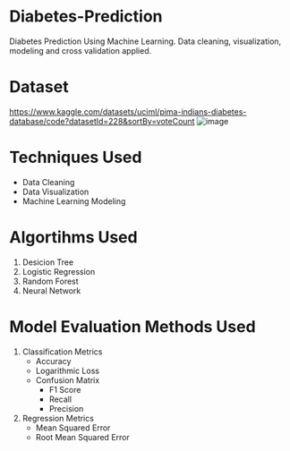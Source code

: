# Diabetes-Prediction
Diabetes Prediction Using Machine Learning. Data cleaning, visualization, modeling and cross validation applied.
# Dataset
https://www.kaggle.com/datasets/uciml/pima-indians-diabetes-database/code?datasetId=228&sortBy=voteCount
![image](https://github.com/user-attachments/assets/f60e500b-701a-4d2e-b0ab-a60dee363560)

# Techniques Used
- Data Cleaning
- Data Visualization
- Machine Learning Modeling
# Algortihms Used
1. Desicion Tree
2. Logistic Regression
3. Random Forest
4. Neural Network
# Model Evaluation Methods Used
1. Classification Metrics
   - Accuracy
   - Logarithmic Loss
   - Confusion Matrix
     - F1 Score
     - Recall
     - Precision
2. Regression Metrics
   - Mean Squared Error
   - Root Mean Squared Error

